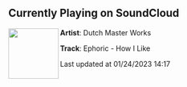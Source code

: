 ## Currently Playing on SoundCloud

[<img align="left" width="100" src="https://i1.sndcdn.com/artworks-AxnpQlWlFphpMgqz-PMtI7g-t500x500.jpg">](https://soundcloud.com/dutchmasterworks/ephoric-how-i-like)

**Artist**: Dutch Master Works 

**Track**: Ephoric - How I Like

Last updated at 01/24/2023 14:17

